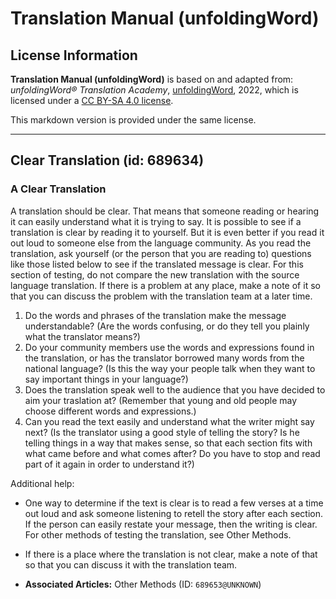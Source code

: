 # Translation Manual (unfoldingWord)

## License Information

**Translation Manual (unfoldingWord)** is based on and adapted from: _unfoldingWord® Translation Academy_, [unfoldingWord](https://unfoldingword.org/utw), 2022, which is licensed under a [CC BY-SA 4.0 license](https://creativecommons.org/licenses/by-sa/4.0/legalcode.en).

This markdown version is provided under the same license.



--------------------------------

## Clear Translation (id: 689634)

### A Clear Translation

A translation should be clear. That means that someone reading or hearing it can easily understand what it is trying to say. It is possible to see if a translation is clear by reading it to yourself. But it is even better if you read it out loud to someone else from the language community. As you read the translation, ask yourself (or the person that you are reading to) questions like those listed below to see if the translated message is clear. For this section of testing, do not compare the new translation with the source language translation. If there is a problem at any place, make a note of it so that you can discuss the problem with the translation team at a later time.

1. Do the words and phrases of the translation make the message understandable? (Are the words confusing, or do they tell you plainly what the translator means?)
2. Do your community members use the words and expressions found in the translation, or has the translator borrowed many words from the national language? (Is this the way your people talk when they want to say important things in your language?)
3. Does the translation speak well to the audience that you have decided to aim your traslation at? (Remember that young and old people may choose different words and expressions.)
4. Can you read the text easily and understand what the writer might say next? (Is the translator using a good style of telling the story? Is he telling things in a way that makes sense, so that each section fits with what came before and what comes after? Do you have to stop and read part of it again in order to understand it?)

Additional help:

* One way to determine if the text is clear is to read a few verses at a time out loud and ask someone listening to retell the story after each section. If the person can easily restate your message, then the writing is clear. For other methods of testing the translation, see Other Methods.
* If there is a place where the translation is not clear, make a note of that so that you can discuss it with the translation team.

* **Associated Articles:** Other Methods (ID: `689653@UNKNOWN`)

